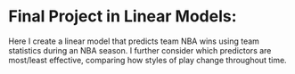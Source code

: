 # Final Project in Linear Models:
Here I create a linear model that predicts team NBA wins using team statistics during an NBA season. I further consider which predictors are most/least effective, comparing how styles of play change throughout time. 
